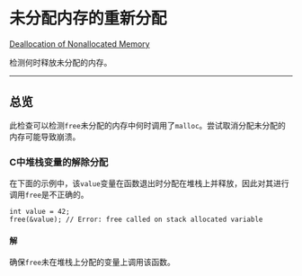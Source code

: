# 未分配内存的重新分配

[Deallocation of Nonallocated Memory](https://developer.apple.com/documentation/xcode/diagnosing_memory_thread_and_crash_issues_early/deallocation_of_nonallocated_memory)

检测何时释放未分配的内存。

---

## 总览

此检查可以检测`free`未分配的内存中何时调用了`malloc`。尝试取消分配未分配的内存可能导致崩溃。

### C中堆栈变量的解除分配

在下面的示例中，该`value`变量在函数退出时分配在堆栈上并释放，因此对其进行调用`free`是不正确的。

```
int value = 42;
free(&value); // Error: free called on stack allocated variable
```

#### 解

确保`free`未在堆栈上分配的变量上调用该函数。